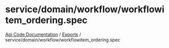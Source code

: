 # service/domain/workflow/workflowitem\_ordering.spec
 
[Api Code Documentation](../README.md) / [Exports](../modules.md) / service/domain/workflow/workflowitem\_ordering.spec
